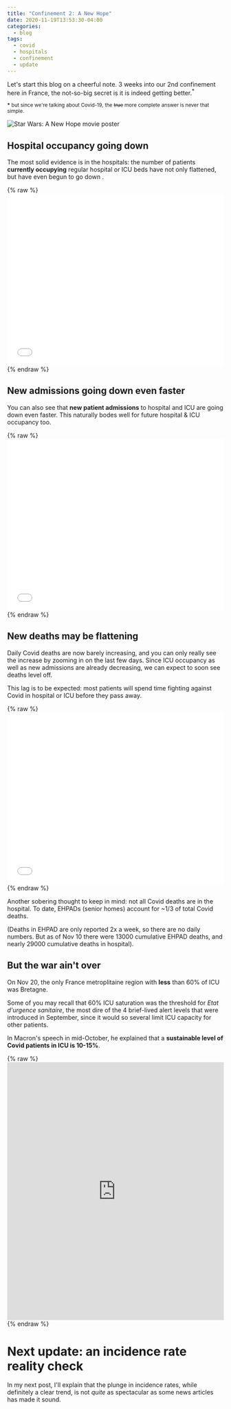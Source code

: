 ```yaml
---
title: "Confinement 2: A New Hope"
date: 2020-11-19T13:53:30-04:00
categories:
  - blog
tags:
  - covid
  - hospitals
  - confinement
  - update
---
```

Let's start this blog on a cheerful note. 3 weeks into our 2nd confinement here in France, the not-so-big secret is it is indeed getting better.<sup>*</sup>

<sup><b>*</b> but since we're talking about Covid-19, the ~~true~~ more complete answer is never that simple.</sup>

![Star Wars: A New Hope movie poster](https://cdn.arstechnica.net/wp-content/uploads/2016/02/Starwars-640x360.jpg)

## Hospital occupancy going down

The most solid evidence is in the hospitals: the number of patients **currently occupying** regular hospital or ICU beds have not only flattened, but have even begun to go down .
  
{% raw %}<iframe width="100%" height="400" frameborder="0" scrolling="no" src="//plotly.com/~limegimlet/374.embed?showlink=false"></iframe> {% endraw %}

## New admissions going down even faster

You can also see that **new patient admissions** to hospital and ICU are going down even faster. This naturally bodes well for future hospital & ICU occupancy too.

{% raw %}<iframe width="100%" height="400" frameborder="0" scrolling="no" src="//plotly.com/~limegimlet/380.embed?showlink=false"></iframe> {% endraw %}

## New deaths may be flattening

Daily Covid deaths are now barely increasing, and you can only really see the increase by zooming in on the last few days. Since ICU occupancy as well as new admissions are already decreasing, we can expect to soon see deaths level off. 

This lag is to be expected: most patients will spend time fighting against Covid in hospital or ICU before they pass away.

{% raw %}<iframe width="100%" height="400" frameborder="0" scrolling="no" src="//plotly.com/~limegimlet/383.embed?showlink=false"></iframe> {% endraw %}

Another sobering thought to keep in mind: not all Covid deaths are in the hospital. To date, EHPADs (senior homes) account for ~1/3 of total Covid deaths. 

(Deaths in EHPAD are only reported 2x a week, so there are no daily numbers. But as of Nov 10 there were 13000 cumulative EHPAD deaths, and nearly 29000 cumulative deaths in hospital).

## But the war ain't over

On Nov 20, the only France metroplitaine region with **less** than 60% of ICU was Bretagne. 

Some of you may recall that 60% ICU saturation was the threshold for _Etat d'urgence sanitaire_, the most dire of the 4  brief-lived alert levels that were introduced in September, since it would so several limit ICU capacity for other patients.

In Macron's speech in mid-October, he explained that a **sustainable level of Covid patients in ICU is 10-15%**.

{% raw %}<iframe id="igraph" scrolling="no" style="border:none;" seamless="seamless" src="https://limegimlet.github.io/covid_dataviz/rea_pct_region.html" height="600" width="100%"></iframe>
{% endraw %}

# Next update: an incidence rate reality check

In my next post, I'll explain that the plunge in incidence rates, while definitely a clear trend, is not _quite_ as spectacular as some news articles has made it sound. 
